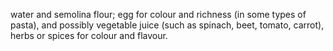  water and semolina flour; egg for colour and richness (in some types of pasta), and possibly vegetable juice (such as spinach, beet, tomato, carrot), herbs or spices for colour and flavour.